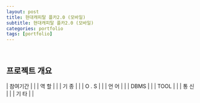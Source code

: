```yaml
---
layout: post
title: 현대캐피탈 플카2.0 (모바일)
subtitle: 현대캐피탈 플카2.0 (모바일)
categories: portfolio
tags: [portfolio]
---
```

##
![]()  
-

## 프로젝트 개요

| 참여기간 |  |
| 역 할 |  |
| 기 종 |  |
| O . S |  |
| 언 어 |  |
| DBMS |  |
| TOOL |  |
| 통 신 |  |
| 기 타 |  |
